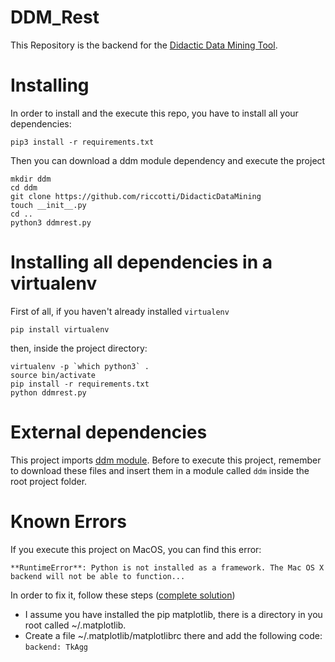 # DDM_Rest
This Repository is the backend for the [Didactic Data Mining Tool](https://github.com/rinziv/DDM).

# Installing
In order to install and the execute this repo, you have to install all your dependencies:
```
pip3 install -r requirements.txt
```
Then you can download a ddm module dependency and execute the project
```
mkdir ddm
cd ddm
git clone https://github.com/riccotti/DidacticDataMining
touch __init__.py
cd ..
python3 ddmrest.py
```

# Installing all dependencies in a virtualenv
First of all, if you haven't already installed `virtualenv`
```
pip install virtualenv
```
then, inside the project directory:
```
virtualenv -p `which python3` .
source bin/activate
pip install -r requirements.txt
python ddmrest.py
```

# External dependencies
This project imports [ddm module](https://github.com/riccotti/DidacticDataMining). Before to execute this project, remember to download these files and insert them in a module called `ddm` inside the root project folder. 

# Known Errors
If you execute this project on MacOS, you can find this error:
```
**RuntimeError**: Python is not installed as a framework. The Mac OS X backend will not be able to function...
```
In order to fix it, follow these steps ([complete solution](https://stackoverflow.com/questions/21784641/installation-issue-with-matplotlib-python))
 - I assume you have installed the pip matplotlib, there is a directory in you root called ~/.matplotlib.
 - Create a file ~/.matplotlib/matplotlibrc there and add the following code: `backend: TkAgg`